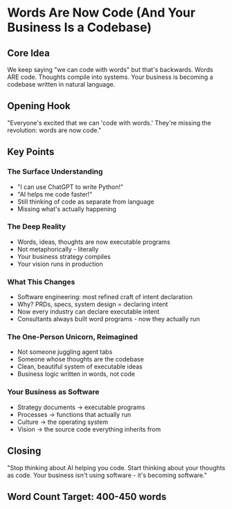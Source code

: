 # Words Are Now Code (And Your Business Is a Codebase)

## Core Idea
We keep saying "we can code with words" but that's backwards. Words ARE code. Thoughts compile into systems. Your business is becoming a codebase written in natural language.

## Opening Hook
"Everyone's excited that we can 'code with words.' They're missing the revolution: words are now code."

## Key Points

### The Surface Understanding
- "I can use ChatGPT to write Python!"
- "AI helps me code faster!"
- Still thinking of code as separate from language
- Missing what's actually happening

### The Deep Reality
- Words, ideas, thoughts are now executable programs
- Not metaphorically - literally
- Your business strategy compiles
- Your vision runs in production

### What This Changes
- Software engineering: most refined craft of intent declaration
- Why? PRDs, specs, system design = declaring intent
- Now every industry can declare executable intent
- Consultants always built word programs - now they actually run

### The One-Person Unicorn, Reimagined
- Not someone juggling agent tabs
- Someone whose thoughts are the codebase
- Clean, beautiful system of executable ideas
- Business logic written in words, not code

### Your Business as Software
- Strategy documents → executable programs
- Processes → functions that actually run
- Culture → the operating system
- Vision → the source code everything inherits from

## Closing
"Stop thinking about AI helping you code. Start thinking about your thoughts as code. Your business isn't using software - it's becoming software."

## Word Count Target: 400-450 words